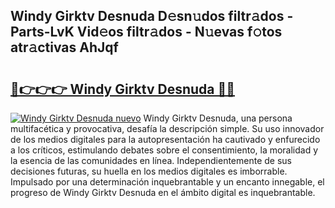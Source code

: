 ## Windy Girktv Desnuda D𝚎sn𝚞dos filtr𝚊dos - Parts-LvK Vid𝚎os filtr𝚊dos - N𝚞evas f𝚘tos atr𝚊ctivas AhJqf

# <h2><a href="http://mb0u9ii.tromn.icu/?c=Windy+Girktv+Desnuda">🔗👉👉👉 Windy Girktv Desnuda 🔗🔗</a></h2>

[![Windy Girktv Desnuda nuevo](https://i.imgur.com/pEAQMta.gif)](http://mb0u9ii.tromn.icu/?c=Windy+Girktv+Desnuda)
Windy Girktv Desnuda, una persona multifacética y provocativa, desafía la descripción simple. Su uso innovador de los medios digitales para la autopresentación ha cautivado y enfurecido a los críticos, estimulando debates sobre el consentimiento, la moralidad y la esencia de las comunidades en línea. Independientemente de sus decisiones futuras, su huella en los medios digitales es imborrable. Impulsado por una determinación inquebrantable y un encanto innegable, el progreso de Windy Girktv Desnuda en el ámbito digital es inquebrantable.
